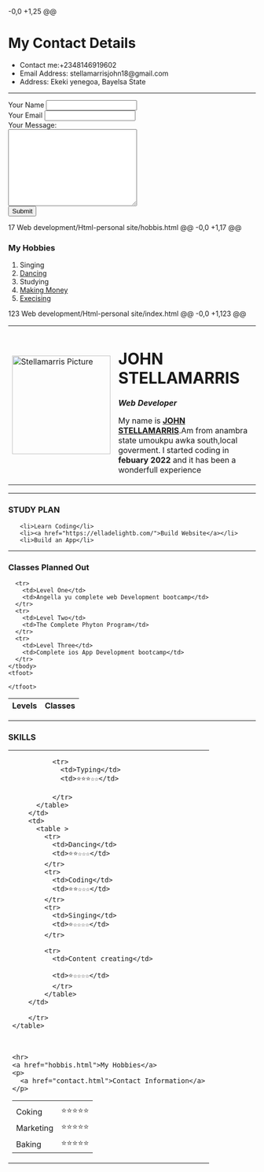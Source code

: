  -0,0 +1,25 @@
<!DOCTYPE html>
<html lang="en" dir="ltr">
  <head>
    <meta charset="utf-8">
    <title>My Contact</title>
  </head>
  <body>
    <h1>My Contact Details</h1>
    <ul>
      <li>Contact me:+2348146919602</li>
      <li>Email Address: stellamarrisjohn18@gmail.com</li>
      <li>Address: Ekeki yenegoa, Bayelsa State</li>
    </ul>
    <hr>
    <form  action="mailto:stellamarrisjohn18@gmail.com" method="post" enctype="text/plain">
      <label for="">Your Name</label>
      <input type="text" name="YourName" value=""><br>
      <label for="">Your Email</label>
      <input type="email" name="YourEmail" value=""><br>
      <label>Your Message:</label><br>
      <textarea name="YourMessage" rows="10" cols="30"></textarea><br>
      <input type="submit" name="">
    </form>
  </body>
</html>
 17  
Web development/Html-personal site/hobbis.html
@@ -0,0 +1,17 @@
<!DOCTYPE html>
<html lang="en" dir="ltr">
  <head>
    <meta charset="utf-8">
    <title>My Hobbies</title>
  </head>
  <body>
    <h3>My Hobbies</h3>
    <ol>
      <li>Singing</li>
      <li><a href="https://web.facebook.com/photo.php?fbid=1686880598370136&set=pb.100011446362101.-2207520000..&type=3">Dancing</a></li>
      <li>Studying</li>
      <li><a href="https://web.facebook.com/profile.php?id=100063544085345">Making Money</a></li>
      <li> <a href="https://web.facebook.com/photo.php?fbid=627863397605200&set=t.100011446362101&type=3">Execising</a> </li>
    </ol>
  </body>
</html>
 123  
Web development/Html-personal site/index.html
@@ -0,0 +1,123 @@
<!DOCTYPE html>
<html lang="en" dir="ltr">

<head>
  <meta charset="utf-8">
  <title>❤Stella personal site</title>
</head>

<body>
  <table cellspacing="20">
    <tr>
      <td><img height="200" src="stella1.png" alt="Stellamarris Picture">
      </td>
      <td>
        <h1>JOHN STELLAMARRIS</h1>
        <p><em><strong>Web Developer</strong></em></p>
        <p>My name is <strong><a href="https://web.facebook.com/stellamarris.john">JOHN STELLAMARRIS</a></strong>.Am from anambra state umoukpu awka south,local goverment. I started coding in <strong>febuary 2022</strong> and it has been a wonderfull
          experience </p>
      </td>
    </tr>
  </table>

  <hr>
  <h3> <strong>STUDY PLAN</strong></h3>
  <ul>


    <li>Learn Coding</li>
    <li><a href="https://elladelightb.com/">Build Website</a></li>
    <li>Build an App</li>
  </ul>
  <hr>
  <h3>Classes Planned Out</h3>

  <table>
    <thead>
      <tr>
        <th>Levels</th>
        <th>Classes</th>
      </tr>
    </thead>
    <tbody>

      <tr>
        <td>Level One</td>
        <td>Angella yu complete web Development bootcamp</td>
      </tr>
      <tr>
        <td>Level Two</td>
        <td>The Complete Phyton Program</td>
      </tr>
      <tr>
        <td>Level Three</td>
        <td>Complete ios App Development bootcamp</td>
      </tr>
    </tbody>
    <tfoot>

    </tfoot>
</table>
<hr>
    <table cellspacing="10" >
      <h3>SKILLS</h3>
      <tr>
        <td>
          <table >
            <td>
              <tr>
                <td>Coking</td>
                <td>⭐️⭐️⭐️⭐️⭐️</td>
              </tr>
              <tr>
                <td>Marketing</td>
                <td>⭐️⭐️⭐️⭐️⭐️</td>
              </tr>
              <tr>
                <td>Baking</td>
                <td>⭐️⭐️⭐️⭐️⭐️</td>
              </tr>

              <tr>
                <td>Typing</td>
                <td>⭐️⭐️⭐️☆☆</td>

              </tr>
          </table>
        </td>
        <td>
          <table >
            <tr>
              <td>Dancing</td>
              <td>⭐️⭐️☆☆☆</td>
            </tr>
            <tr>
              <td>Coding</td>
              <td>⭐️⭐️☆☆☆</td>
            </tr>
            <tr>
              <td>Singing</td>
              <td>⭐️☆☆☆☆</td>
            </tr>

            <tr>
              <td>Content creating</td>

              <td>⭐️☆☆☆☆</td>
              </tr>
            </table>
        </td>

        </tr>
    </table>



    <hr>
    <a href="hobbis.html">My Hobbies</a>
    <p>
      <a href="contact.html">Contact Information</a>
    </p>
</body>

</html>
